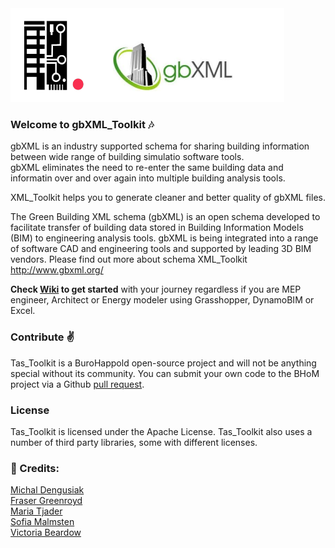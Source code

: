 <img src="https://raw.githubusercontent.com/BHoM/documentation/master/wiki/images/XML_Toolkit/XML_Toolkit_01.png?token=AY52hkjdBCzVZ2mKV9KlejdAkoORD2pmks5cIrYCwA%3D%3D" height= 150>  

### Welcome to gbXML_Toolkit :notes:

gbXML is an industry supported schema for sharing building information between wide range of building simulatio software tools.  
gbXML eliminates the need to re-enter the same building data and informatin over and over again into multiple building analysis tools.

XML_Toolkit helps you to generate cleaner and better quality of gbXML files.

The Green Building XML schema (gbXML) is an open schema developed to facilitate transfer of building data stored in Building Information Models (BIM) to engineering analysis tools. gbXML is being integrated into a range of software CAD and engineering tools and supported by leading 3D BIM vendors. 
Please find out more about schema XML_Toolkit http://www.gbxml.org/

**Check [Wiki](https://github.com/BHoM/XML_Toolkit/wiki) to get started** with your journey regardless if you are MEP engineer, Architect or Energy modeler using Grasshopper, DynamoBIM or Excel.

### Contribute :v: ###
Tas_Toolkit is a BuroHappold open-source project and will not be anything special without its community.  You can submit your own code to the BHoM project via a Github [pull request](https://help.github.com/articles/using-pull-requests).

### License ###
Tas_Toolkit is licensed under the Apache License. Tas_Toolkit also uses a number of third party libraries, some with different licenses.

### :clap: Credits: ###
[Michal Dengusiak](https://github.com/michaldengusiak)  
[Fraser Greenroyd](https://github.com/FraserGreenroyd)   
[Maria Tjader](https://github.com/mariatjader)   
[Sofia Malmsten](https://github.com/SofiaMalmsten)    
[Victoria Beardow](https://github.com/vbeardow)   